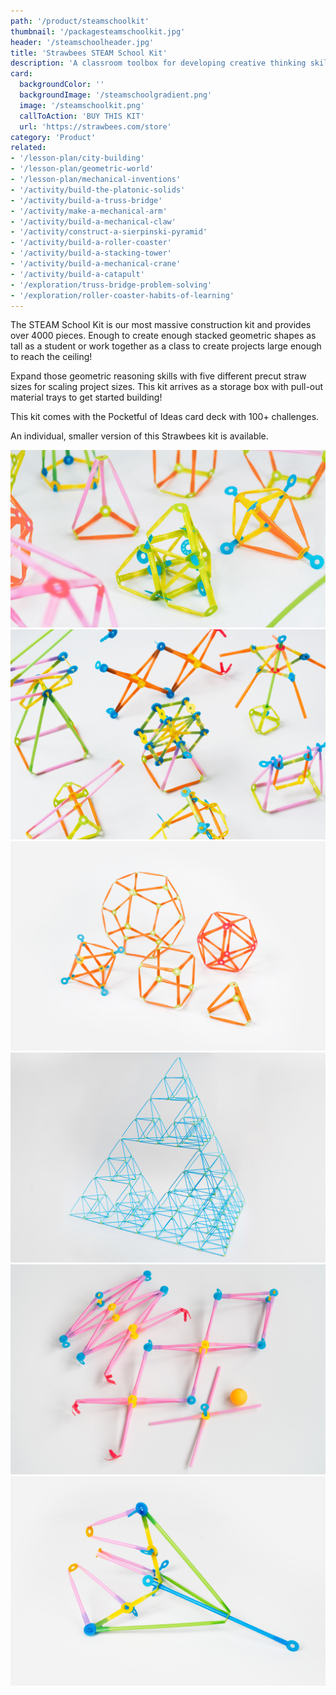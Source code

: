 ```yaml
---
path: '/product/steamschoolkit'
thumbnail: '/packagesteamschoolkit.jpg'
header: '/steamschoolheader.jpg'
title: 'Strawbees STEAM School Kit'
description: 'A classroom toolbox for developing creative thinking skills with open-ended resources to build any imaginable Strawbees construction!'
card:
  backgroundColor: ''
  backgroundImage: '/steamschoolgradient.png'
  image: '/steamschoolkit.png'
  callToAction: 'BUY THIS KIT'
  url: 'https://strawbees.com/store'
category: 'Product'
related:
- '/lesson-plan/city-building'
- '/lesson-plan/geometric-world'
- '/lesson-plan/mechanical-inventions'
- '/activity/build-the-platonic-solids'
- '/activity/build-a-truss-bridge'
- '/activity/make-a-mechanical-arm'
- '/activity/build-a-mechanical-claw'
- '/activity/construct-a-sierpinski-pyramid'
- '/activity/build-a-roller-coaster'
- '/activity/build-a-stacking-tower'
- '/activity/build-a-mechanical-crane'
- '/activity/build-a-catapult'
- '/exploration/truss-bridge-problem-solving'
- '/exploration/roller-coaster-habits-of-learning'
---
```


<section component="youtube" url="https://youtu.be/1ybWivU1rIM"></section>

The STEAM School Kit is our most massive construction kit and provides over 4000 pieces. Enough to create enough stacked geometric shapes as tall as a student or work together as a class to create projects large enough to reach the ceiling!

Expand those geometric reasoning skills with five different precut straw sizes for scaling project sizes. This kit arrives as a storage box with pull-out material trays to get started building!

This kit comes with the Pocketful of Ideas card deck with 100+ challenges.

An individual, smaller version of this Strawbees kit is available.

<section component="gallery">

![](/geometricworld.jpg)
![](/mechanicalinventions.jpg)
![](/platonic.jpg)
![](/sierpinski.jpg)
![](/arm.jpg)
![](/claw.jpg)

</section>
